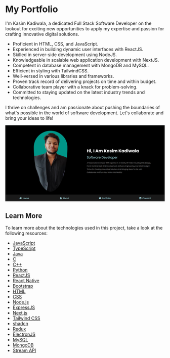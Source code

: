 

# My Portfolio 

I'm Kasim Kadiwala, a dedicated Full Stack Software Developer on the lookout for exciting new opportunities to apply my expertise and passion for crafting innovative digital solutions.

- Proficient in HTML, CSS, and JavaScript.
- Experienced in building dynamic user interfaces with ReactJS.
- Skilled in server-side development using NodeJS.
- Knowledgeable in scalable web application development with NextJS.
- Competent in database management with MongoDB and MySQL.
- Efficient in styling with TailwindCSS.
- Well-versed in various libraries and frameworks.
- Proven track record of delivering projects on time and within budget.
- Collaborative team player with a knack for problem-solving.
- Committed to staying updated on the latest industry trends and technologies.

I thrive on challenges and am passionate about pushing the boundaries of what's possible in the world of software development. Let's collaborate and bring your ideas to life!


![Portfolio](./public/index.png)

## Learn More
To learn more about the technologies used in this project, take a look at the following resources:

- [JavaScript](https://developer.mozilla.org/en-US/docs/Web/JavaScript)
- [TypeScript](#)
- [Java](https://docs.oracle.com/en/java/)
- [C](#)
- [C++](#)
- [Python](https://docs.python.org/3/)
- [ReactJS](#)
- [React Native](#) 
- [Bootstrap](#)
- [HTML](#)
- [CSS](#)
- [Node.js](#)
- [ExpressJS](#)
- [Next.js](https://nextjs.org/docs)
- [Tailwind CSS](https://tailwindcss.com/docs/installation) 
- [shadcn ](https://ui.shadcn.com/docs)
- [Redux](#)
- [ElectronJS](#)
- [MySQL](#)
- [MongoDB](#)
- [Stream API](https://getstream.io/video/docs/)